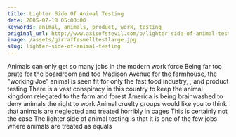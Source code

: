 ```yaml
---
title: Lighter Side Of Animal Testing
date: 2005-07-18 05:00:00
keywords: animal, animals, product, work, testing
original_url: http://www.axisofstevil.com/p/lighter-side-of-animal-testing
image: /assets/girraffesmelltestlarge.jpg
slug: lighter-side-of-animal-testing
---
```


Animals can only get so many jobs in the modern work force Being far too brute for the boardroom and too Madison Avenue for the farmhouse, the &quot;working Joe” animal is seen fit for only the fast food industry, , and product testing There is a vast conspiracy in this country to keep the animal kingdom relegated to the farm and forest America is being brainwashed to deny animals the right to work Animal cruelty groups would like you to think that animals are neglected and treated horribly in cages This is certainly not the case The lighter side of animal testing is that it is one of the few jobs where animals are treated as equals

